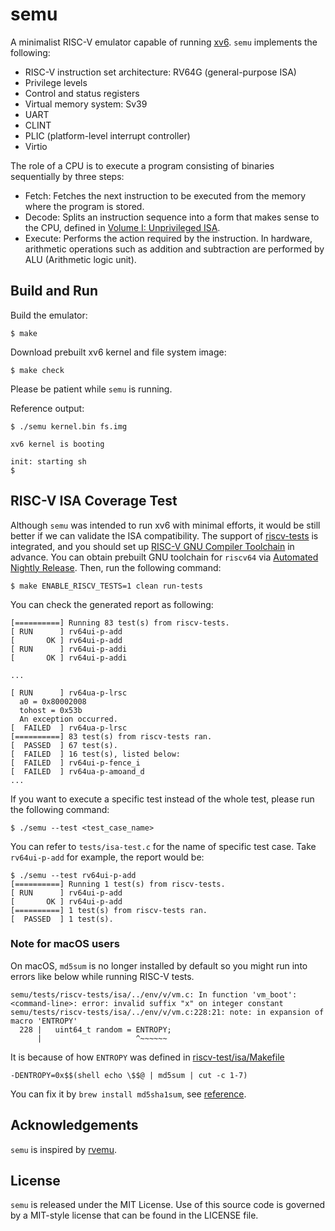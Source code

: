 # semu

A minimalist RISC-V emulator capable of running [xv6](https://github.com/mit-pdos/xv6-riscv).
`semu` implements the following:
- RISC-V instruction set architecture: RV64G (general-purpose ISA)
- Privilege levels
- Control and status registers
- Virtual memory system: Sv39
- UART
- CLINT
- PLIC (platform-level interrupt controller)
- Virtio

The role of a CPU is to execute a program consisting of binaries sequentially by three steps:
- Fetch: Fetches the next instruction to be executed from the memory where the program is stored.
- Decode: Splits an instruction sequence into a form that makes sense to the CPU, defined in [Volume I: Unprivileged ISA](https://riscv.org/technical/specifications/).
- Execute: Performs the action required by the instruction. In hardware, arithmetic operations such as addition and subtraction are performed by ALU (Arithmetic logic unit).

## Build and Run

Build the emulator:
```shell
$ make
```

Download prebuilt xv6 kernel and file system image:
```shell
$ make check
```

Please be patient while `semu` is running.

Reference output:
```
$ ./semu kernel.bin fs.img

xv6 kernel is booting

init: starting sh
$
```

## RISC-V ISA Coverage Test

Although `semu` was intended to run xv6 with minimal efforts, it would be still better if we can validate the ISA compatibility.
The support of [riscv-tests](https://github.com/riscv-software-src/riscv-tests) is integrated, and you should set up [RISC-V GNU Compiler Toolchain](https://github.com/riscv-collab/riscv-gnu-toolchain) in advance.
You can obtain prebuilt GNU toolchain for `riscv64` via [Automated Nightly Release](https://github.com/riscv-collab/riscv-gnu-toolchain/releases).
Then, run the following command:
```shell
$ make ENABLE_RISCV_TESTS=1 clean run-tests
```

You can check the generated report as following:
```shell
[==========] Running 83 test(s) from riscv-tests.
[ RUN      ] rv64ui-p-add
[       OK ] rv64ui-p-add
[ RUN      ] rv64ui-p-addi
[       OK ] rv64ui-p-addi

...

[ RUN      ] rv64ua-p-lrsc
  a0 = 0x80002008
  tohost = 0x53b
  An exception occurred.
[  FAILED  ] rv64ua-p-lrsc
[==========] 83 test(s) from riscv-tests ran.
[  PASSED  ] 67 test(s).
[  FAILED  ] 16 test(s), listed below:
[  FAILED  ] rv64ui-p-fence_i
[  FAILED  ] rv64ua-p-amoand_d
...
```

If you want to execute a specific test instead of the whole test, please run the following command:
```shell
$ ./semu --test <test_case_name>
```

You can refer to `tests/isa-test.c` for the name of specific test case.
Take `rv64ui-p-add` for example, the report would be:
```shell
$ ./semu --test rv64ui-p-add
[==========] Running 1 test(s) from riscv-tests.
[ RUN      ] rv64ui-p-add
[       OK ] rv64ui-p-add
[==========] 1 test(s) from riscv-tests ran.
[  PASSED  ] 1 test(s).
```

### Note for macOS users
On macOS, `md5sum` is no longer installed by default so you might run into errors like below while running RISC-V tests.
```shell
semu/tests/riscv-tests/isa/../env/v/vm.c: In function 'vm_boot':
<command-line>: error: invalid suffix "x" on integer constant
semu/tests/riscv-tests/isa/../env/v/vm.c:228:21: note: in expansion of macro 'ENTROPY'
  228 |   uint64_t random = ENTROPY;
      |                     ^~~~~~~
```
It is because of how `ENTROPY` was defined in [riscv-test/isa/Makefile](https://github.com/riscv-software-src/riscv-tests/blob/74a62ef0f3eefa759c1c49ae1c756879232f96da/isa/Makefile#L64)

```
-DENTROPY=0x$$(shell echo \$$@ | md5sum | cut -c 1-7)
```

You can fix it by `brew install md5sha1sum`, see [reference](https://github.com/riscv-software-src/riscv-tests/issues/190).


## Acknowledgements

`semu` is inspired by [rvemu](https://github.com/d0iasm/rvemu).

## License

`semu` is released under the MIT License.
Use of this source code is governed by a MIT-style license that can be found in the LICENSE file.
